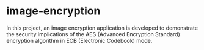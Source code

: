 # image-encryption
In this project, an image encryption application is developed to demonstrate the security implications of the AES (Advanced Encryption Standard) encryption algorithm in ECB (Electronic Codebook) mode.
